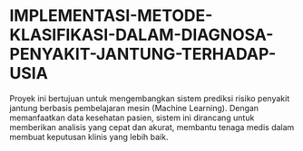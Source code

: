 # IMPLEMENTASI-METODE-KLASIFIKASI-DALAM-DIAGNOSA-PENYAKIT-JANTUNG-TERHADAP-USIA
Proyek ini bertujuan untuk mengembangkan sistem prediksi risiko penyakit jantung berbasis pembelajaran mesin (Machine Learning). Dengan memanfaatkan data kesehatan pasien, sistem ini dirancang untuk memberikan analisis yang cepat dan akurat, membantu tenaga medis dalam membuat keputusan klinis yang lebih baik.
